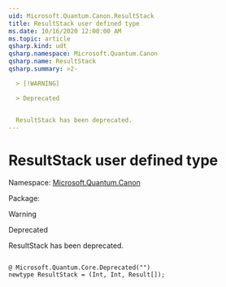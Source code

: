 ```yaml
---
uid: Microsoft.Quantum.Canon.ResultStack
title: ResultStack user defined type
ms.date: 10/16/2020 12:00:00 AM
ms.topic: article
qsharp.kind: udt
qsharp.namespace: Microsoft.Quantum.Canon
qsharp.name: ResultStack
qsharp.summary: >2-

  > [!WARNING]

  > Deprecated


  ResultStack has been deprecated.
---
```


# ResultStack user defined type

Namespace: [Microsoft.Quantum.Canon](xref:Microsoft.Quantum.Canon)

Package: [](https://nuget.org/packages/)


> [!WARNING]
> Deprecated
ResultStack has been deprecated.

```Q#

@ Microsoft.Quantum.Core.Deprecated("")
newtype ResultStack = (Int, Int, Result[]);
```

